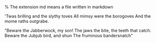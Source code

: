 % The extension md means a file written in markdown

'Twas brilling and the slythy toves
All mimsy were the borogoves
And the mome raths outgrabe.

"Beware the Jabberwock, my son!
The jaws the bite, the teeth that catch.
Beware the Jubjub bird, and shun
The fruminous bandersnatch"

